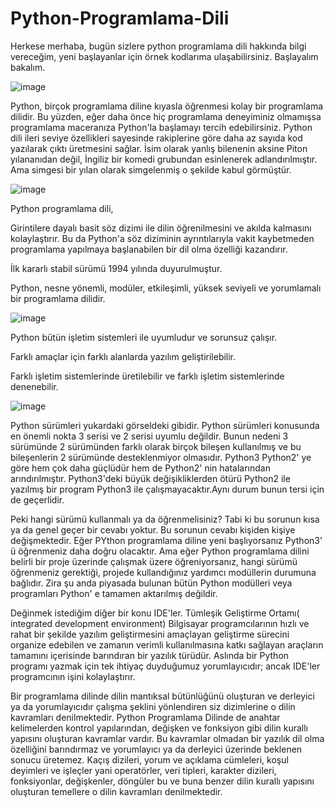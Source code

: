 # Python-Programlama-Dili
  Herkese merhaba, bugün sizlere python programlama dili hakkında bilgi vereceğim, yeni başlayanlar için örnek kodlarıma ulaşabilirsiniz. Başlayalım bakalım.

![image](https://user-images.githubusercontent.com/65015625/133495368-45f18b04-dfc9-48cc-a913-e4d17ad3c369.png)

  Python, birçok programlama diline kıyasla öğrenmesi kolay bir programlama dilidir. Bu yüzden, eğer daha önce hiç programlama deneyiminiz olmamışsa programlama maceranıza Python'la başlamayı tercih edebilirsiniz. Python dili ileri seviye özellikleri sayesinde rakiplerine göre daha az sayıda kod yazılarak çıktı üretmesini sağlar. İsim olarak yanlış bilenenin aksine Piton yılananıdan değil, İngiliz bir komedi grubundan esinlenerek adlandırılmıştır. Ama simgesi bir yılan olarak simgelenmiş o şekilde kabul görmüştür.

![image](https://cdn-images-1.medium.com/max/1000/1*fvGMEXGiiZDWWXSsKhWt5A.png)

Python programlama dili,

Girintilere dayalı basit söz dizimi ile dilin öğrenilmesini ve akılda kalmasını kolaylaştırır. Bu da Python'a söz diziminin ayrıntılarıyla vakit kaybetmeden programlama yapılmaya başlanabilen bir dil olma özelliği kazandırır.

İlk kararlı stabil sürümü 1994 yılında duyurulmuştur.

Python, nesne yönemli, modüler, etkileşimli, yüksek seviyeli ve yorumlamalı bir programlama dilidir.

![image](https://user-images.githubusercontent.com/65015625/133495943-ca9b26ab-0c3e-414f-9c44-535681f94c33.png)

Python bütün işletim sistemleri ile uyumludur ve sorunsuz çalışır.

Farklı amaçlar için farklı alanlarda yazılım geliştirilebilir.

Farklı işletim sistemlerinde üretilebilir ve farklı işletim sistemlerinde denenebilir.

![image](https://user-images.githubusercontent.com/65015625/133496194-b3eceebd-8ad2-41a4-a723-a6e216b6f314.png)

Python sürümleri yukardaki görseldeki gibidir. Python sürümleri konusunda en önemli nokta 3 serisi ve 2 serisi uyumlu değildir. Bunun nedeni 3 sürümünde 2 sürümünden farklı olarak birçok bileşen kullanılmış ve bu bileşenlerin 2 sürümünde desteklenmiyor olmasıdır. Python3 Python2' ye göre hem çok daha güçlüdür hem de Python2' nin hatalarından arındırılmıştır. Python3'deki büyük değişikliklerden ötürü Python2 ile yazılmış bir program Python3 ile çalışmayacaktır.Aynı durum bunun tersi için de geçerlidir.

Peki hangi sürümü kullanmalı ya da öğrenmelisiniz? Tabi ki bu sorunun kısa ya da genel geçer bir cevabı yoktur. Bu sorunun cevabı kişiden kişiye değişmektedir. Eğer PYthon programlama diline yeni başlıyorsanız Python3' ü öğrenmeniz daha doğru olacaktır. Ama eğer Python programlama dilini belirli bir proje üzerinde çalışmak üzere öğreniyorsanız, hangi sürümü öğrenmeniz gerektiği, projede kullandığınız yardımcı modüllerin durumuna bağlıdır. Zira şu anda piyasada bulunan bütün Python modülleri veya programları Python' e tamamen aktarılmış değildir.

Değinmek istediğim diğer bir konu IDE'ler. Tümleşik Geliştirme Ortamı( integrated development environment) Bilgisayar programcılarının hızlı ve rahat bir şekilde yazılım geliştirmesini amaçlayan geliştirme sürecini organize edebilen ve zamanın verimli kullanılmasına katkı sağlayan araçların tamamını içerisinde barındıran bir yazılık türüdür. Aslında bir Python programı yazmak için tek ihtiyaç duyduğumuz yorumlayıcıdır; ancak IDE'ler programcının işini kolaylaştırır.

Bir programlama dilinde dilin mantıksal bütünlüğünü oluşturan ve derleyici ya da yorumlayıcıdır çalışma şeklini yönlendiren siz dizimlerine o dilin kavramları denilmektedir. Python Programlama Dilinde de anahtar kelimelerden kontrol yapılarından, değişken ve fonksiyon gibi dilin kurallı yapısını oluşturan kavramlar vardır. Bu kavramlar olmadan bir yazılık dil olma özelliğini barındırmaz ve yorumlayıcı ya da derleyici üzerinde beklenen sonucu üretemez. Kaçış dizileri, yorum ve açıklama cümleleri, koşul deyimleri ve işleçler yani operatörler, veri tipleri, karakter dizileri, fonksiyonlar, değişkenler, döngüler bu ve buna benzer dilin kurallı yapısını oluşturan temellere o dilin kavramları denilmektedir.
